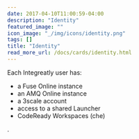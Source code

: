 ```yaml
---
date: 2017-04-10T11:00:59-04:00
description: "Identity"
featured_image: ""
icon_image: "_/img/icons/identity.png"
tags: []
title: "Identity"
read_more_url: /docs/cards/identity.html
---
```


Each Integreatly user has:

- a Fuse Online instance
- an AMQ Online instance
- a 3scale account
- access to a shared Launcher
- CodeReady Workspaces (che)

<!--more-->

.
